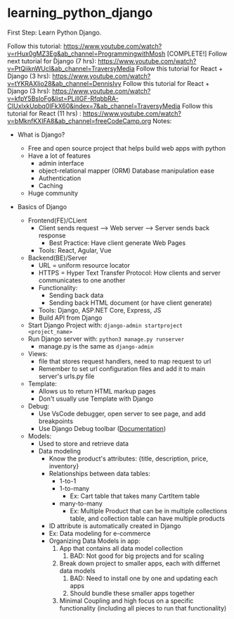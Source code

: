 # learning_python_django
First Step: Learn Python Django.

Follow this tutorial: https://www.youtube.com/watch?v=rHux0gMZ3Eg&ab_channel=ProgrammingwithMosh  [COMPLETE!]
Follow next tutorial for Django (7 hrs): https://www.youtube.com/watch?v=PtQiiknWUcI&ab_channel=TraversyMedia
Follow this tutorial for React + Django (3 hrs): https://www.youtube.com/watch?v=tYKRAXIio28&ab_channel=DennisIvy
Follow this tutorial for React + Django (3 hrs): https://www.youtube.com/watch?v=kfpY5BsIoFg&list=PLillGF-RfqbbRA-CIUxlxkUpbq0IFkX60&index=7&ab_channel=TraversyMedia
Follow this tutorial for React (11 hrs) : https://www.youtube.com/watch?v=bMknfKXIFA8&ab_channel=freeCodeCamp.org 
Notes:
- What is Django? 
  - Free and open source project that helps build web apps with python 
  - Have a lot of features
    - admin interface
    - object-relational mapper (ORM) Database manipulation ease
    - Authentication
    - Caching
  - Huge community

- Basics of Django
  - Frontend(FE)/CLient
    - Client sends request --> Web server --> Server sends back response
      - Best Practice: Have client generate Web Pages
    - Tools: React, Agular, Vue
  - Backend(BE)/Server
    - URL = uniform resource locator
    - HTTPS = Hyper Text Transfer Protocol: How clients and server communicates to one another
    - Functionality:
      - Sending back data
      - Sending back HTML document (or have client generate)
    - Tools: Django, ASP.NET Core, Express, JS
    - Build API from Django
  - Start Django Project with: `django-admin startproject <project_name>`
  - Run Django server with: `python3 manage.py runserver`
    - manage.py is the same as `django-admin`
  - Views:
    - file that stores request handlers, need to map request to url
    - Remember to set url configuration files and add it to main server's urls.py file
  - Template: 
    - Allows us to return HTML markup pages 
    - Don't usually use Template with Django
  - Debug: 
    - Use VsCode debugger, open server to see page, and add breakpoints
    - Use Django Debug toolbar ([Documentation](https://django-debug-toolbar.readthedocs.io/en/latest/))
  - Models:
    - Used to store and retrieve data
    - Data modeling
      - Know the product's attributes: {title, description, price, inventory}
      - Relationships between data tables:
        - 1-to-1
        - 1-to-many
          - Ex: Cart table that takes many CartItem table
        - many-to-many
          - Ex: Multiple Product that can be in multiple collections table, and collection table can have multiple products
      - ID attribute is automatically created in Django
      - Ex: Data modeling for e-commerce 
      - Organizing Data Models in app:
        1. App that contains all data model collection
           1. BAD: Not good for big projects and for scaling
        2.  Break down project to smaller apps, each with differnet data models
            1.  BAD: Need to install one by one and updating each apps
            2.  Should bundle these smaller apps together
        3. Minimal Coupling and high focus on a specific functionality (including all pieces to run that functionality)